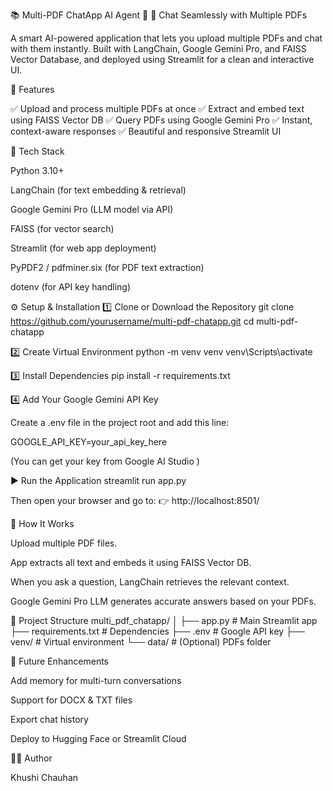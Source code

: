 📚 Multi-PDF ChatApp AI Agent 🤖
💬 Chat Seamlessly with Multiple PDFs

A smart AI-powered application that lets you upload multiple PDFs and chat with them instantly.
Built with LangChain, Google Gemini Pro, and FAISS Vector Database, and deployed using Streamlit for a clean and interactive UI.

🧠 Features

✅ Upload and process multiple PDFs at once
✅ Extract and embed text using FAISS Vector DB
✅ Query PDFs using Google Gemini Pro
✅ Instant, context-aware responses
✅ Beautiful and responsive Streamlit UI

🧰 Tech Stack

Python 3.10+

LangChain (for text embedding & retrieval)

Google Gemini Pro (LLM model via API)

FAISS (for vector search)

Streamlit (for web app deployment)

PyPDF2 / pdfminer.six (for PDF text extraction)

dotenv (for API key handling)

⚙️ Setup & Installation
1️⃣ Clone or Download the Repository
git clone https://github.com/yourusername/multi-pdf-chatapp.git
cd multi-pdf-chatapp

2️⃣ Create Virtual Environment
python -m venv venv
venv\Scripts\activate

3️⃣ Install Dependencies
pip install -r requirements.txt

4️⃣ Add Your Google Gemini API Key

Create a .env file in the project root and add this line:

GOOGLE_API_KEY=your_api_key_here


(You can get your key from Google AI Studio
)

▶️ Run the Application
streamlit run app.py


Then open your browser and go to:
👉 http://localhost:8501/

🧩 How It Works

Upload multiple PDF files.

App extracts all text and embeds it using FAISS Vector DB.

When you ask a question, LangChain retrieves the relevant context.

Google Gemini Pro LLM generates accurate answers based on your PDFs.

📁 Project Structure
multi_pdf_chatapp/
│
├── app.py                # Main Streamlit app
├── requirements.txt      # Dependencies
├── .env                  # Google API key
├── venv/                 # Virtual environment
└── data/                 # (Optional) PDFs folder

🚀 Future Enhancements

Add memory for multi-turn conversations

Support for DOCX & TXT files

Export chat history

Deploy to Hugging Face or Streamlit Cloud

🧑‍💻 Author

Khushi Chauhan
